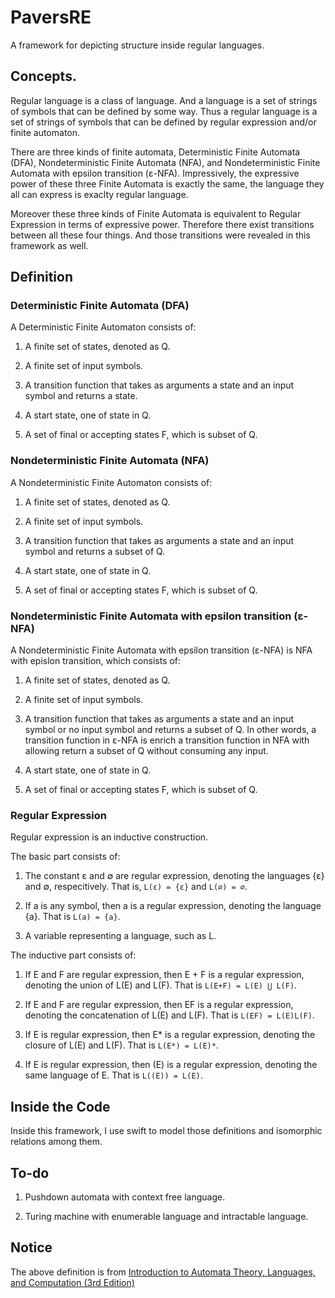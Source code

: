 # PaversRE

A framework for depicting structure inside regular languages.

## Concepts.

Regular language is a class of language. And a language is a set of strings of symbols that can be defined by some way. Thus a regular language is a set of strings of symbols that can be defined by regular expression and/or finite automaton.

There are three kinds of finite automata, Deterministic Finite Automata (DFA), Nondeterministic Finite Automata (NFA), and Nondeterministic Finite Automata with epsilon transition (ε-NFA). Impressively, the expressive power of these three Finite Automata is exactly the same, the language they all can express is exaclty regular language.

Moreover these three kinds of Finite Automata is equivalent to Regular Expression in terms of expressive power. Therefore there exist transitions between all these four things. And those transitions were revealed in this framework as well.

## Definition

### Deterministic Finite Automata (DFA)

A Deterministic Finite Automaton consists of:

1. A finite set of states, denoted as Q.

2. A finite set of input symbols.

3. A transition function that takes as arguments a state and an input symbol and returns a state. 

4. A start state, one of state in Q.

5. A set of final or accepting states F, which is subset of Q.


### Nondeterministic Finite Automata (NFA)

A Nondeterministic Finite Automaton consists of:

1. A finite set of states, denoted as Q.

2. A finite set of input symbols.

3. A transition function that takes as arguments a state and an input symbol and returns a subset of Q. 

4. A start state, one of state in Q.

5. A set of final or accepting states F, which is subset of Q.


### Nondeterministic Finite Automata with epsilon transition (ε-NFA)

A Nondeterministic Finite Automata with epsilon transition (ε-NFA) is NFA with epislon transition, which consists of:

1. A finite set of states, denoted as Q.

2. A finite set of input symbols.

3. A transition function that takes as arguments a state and an input symbol or no input symbol and returns a subset of Q. In other words, a transition function in ε-NFA is enrich a transition function in NFA with allowing return a subset of Q without consuming any input.

4. A start state, one of state in Q.

5. A set of final or accepting states F, which is subset of Q.


### Regular Expression

Regular expression is an inductive construction.

The basic part consists of:

1. The constant ε and ∅ are regular expression, denoting the languages {ε} and ∅, respecitively. That is, `L(ε) = {ε}` and `L(∅) = ∅`.

2. If a is any symbol, then a is a regular expression, denoting the language {a}. That is `L(a) = {a}`.

3. A variable representing a language, such as L.


The inductive part consists of:

1. If E and F are regular expression, then E + F is a regular expression, denoting the union of L(E) and L(F). That is `L(E+F) = L(E) ⋃ L(F)`.

2. If E and F are regular expression, then EF is a regular expression, denoting the concatenation of L(E) and L(F). That is `L(EF) = L(E)L(F)`.

3. If E is regular expression, then E* is a regular expression, denoting the closure of L(E) and L(F). That is `L(E*) = L(E)*`.

4. If E is regular expression, then (E) is a regular expression, denoting the same language of E. That is `L((E)) = L(E)`.


## Inside the Code

Inside this framework, I use swift to model those definitions and isomorphic relations among them.


## To-do

1. Pushdown automata with context free language.

2. Turing machine with enumerable language and intractable language.

## Notice

The above definition is from [Introduction to Automata Theory, Languages, and Computation (3rd Edition)](https://www.amazon.com/Introduction-Automata-Theory-Languages-Computation/dp/B009NGAL1A/ref=sr_1_6?ie=UTF8&qid=1532403827&sr=8-6&keywords=introduction+to+automata+theory%2C+languages%2C+and+computation)



